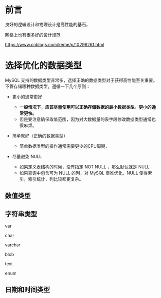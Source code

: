 # 前言



良好的逻辑设计和物理设计是高性能的基石，



网络上也有很多好的设计规范

https://www.cnblogs.com/keme/p/10298261.html

# 选择优化的数据类型



MySQL 支持的数据类型非常多，选择正确的数据类型对于获得高性能至关重要。不管存储哪种数据类型，遵循一下几个原则：

- 更小的通常更好
  - **一般情况下，应该尽量使用可以正确存储数据的最小数据类型。更小的通常更快。**
  - 但是要注意确保取值范围，因为对大数据量的表字段修改数据类型通常也很麻烦。

- 简单就好（正确的数据类型）
  - 简单数据类型的操作通常需要更少的CPU周期，
- 尽量避免 NULL
  - 如果定义表结构的时候，没有指定 NOT NULL ，那么默认就是 NULL
  - 如果查询中包含可为 NULL 的列，对 MySQL 很难优化，NULL 使得索引，索引统计，列比较都更复杂。



## 数值类型







## 字符串类型





var 

char

varchar



blob 



text 



enum



## 日期和时间类型



